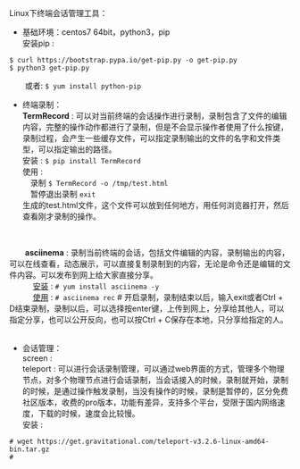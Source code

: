 Linux下终端会话管理工具：
- 基础环境：centos7 64bit，python3，pip <br>
安装pip : 
```
$ curl https://bootstrap.pypa.io/get-pip.py -o get-pip.py
$ python3 get-pip.py
```
&ensp;&ensp;&ensp;&ensp;或者:
```$ yum install python-pip``` 
<br>


- 终端录制：<br>
**TermRecord** : 可以对当前终端的会话操作进行录制，录制包含了文件的编辑内容，完整的操作动作都进行了录制，但是不会显示操作者使用了什么按键，录制过程，会产生一些缓存文件，可以指定录制输出的文件的名字和文件类型，可以指定输出的路径。<br>
安装 : ```$ pip install TermRecord```  <br>
使用 : <br>
&ensp;&ensp;录制 ```$ TermRecord -o /tmp/test.html``` <br>
&ensp;&ensp;暂停退出录制 ```exit``` <br>
生成的test.html文件，这个文件可以放到任何地方，用任何浏览器打开，然后查看刚才录制的操作。 <br>
<br>

&ensp;&ensp;&ensp;&ensp;**asciinema** : 录制当前终端的会话，包括文件编辑的内容，录制输出的内容，可以在线查看，动态展示，可以直接复制录制到的内容，无论是命令还是编辑的文件内容。可以发布到网上给大家直接分享。 <br>
&ensp;&ensp;&ensp;&ensp;&ensp;&ensp;[安装](https://asciinema.org/docs/installation) : ```# yum install asciinema -y```  <br>
&ensp;&ensp;&ensp;&ensp;&ensp;&ensp;[使用](https://asciinema.org/docs/usage) : ```# asciinema rec```   # 开启录制，录制结束以后，输入exit或者Ctrl + D结束录制，录制以后，可以选择按enter键，上传到网上，分享给其他人，可以指定分享，也可以公开反向，也可以按Ctrl + C保存在本地，只分享给指定的人。<br>
<br>


- 会话管理：<br>
screen : <br>
teleport : 可以进行会话录制管理，可以通过web界面的方式，管理多个物理节点，对多个物理节点进行会话录制，当会话接入的时候，录制就开始，录制的时候，是通过操作触发录制，当没有操作的时候，录制是暂停的，区分免费社区版本，收费的pro版本，功能有差异，支持多个平台，受限于国内网络速度，下载的时候，速度会比较慢。<br>
安装 : 
```
# wget https://get.gravitational.com/teleport-v3.2.6-linux-amd64-bin.tar.gz
# 
```